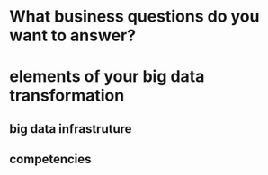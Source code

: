 # What business questions do you want to answer?

# elements of your big data transformation

## big data infrastruture

## competencies

## 
